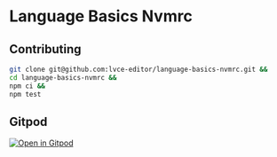# Language Basics Nvmrc

## Contributing

```sh
git clone git@github.com:lvce-editor/language-basics-nvmrc.git &&
cd language-basics-nvmrc &&
npm ci &&
npm test
```

## Gitpod

[![Open in Gitpod](https://gitpod.io/button/open-in-gitpod.svg)](https://gitpod.io/#https://github.com/lvce-editor/language-basics-nvmrc)
